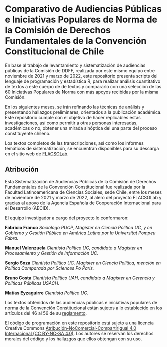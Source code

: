 # Comparativo de Audiencias Públicas e Iniciativas Populares de Norma de la Comisión de Derechos Fundamentales de la Convención Constitucional de Chile

En base al trabajo de levantamiento y sistematización de audiencias públicas de la Comisión de DDFF, realizada por este mismo equipo entre noviembre de 2021 y marzo de 2022, este repositorio presenta scripts del lenguaje de programación y estadística R, para realizar análisis cuantitativo de textos a este cuerpo de de textos y compararlo con una selección de las 60 Iniciativas Populares de Norma con más apoyos recibidas por la misma Comisión.

En los siguientes meses, se irán refinando las técnicas de análisis y presentando hallazgos preliminares, orientados a la publicación académica. Este repositorio cumple con el objetivo de hacer replicables estas investigaciones, así como permitir a otras personas interesadas, académicas o no, obtener una mirada sinóptica del una parte del proceso constituyente chileno.

Los textos completos de las transcripciones, así como los informes temáticos de sistematización, se encuentran disponibles para su descarga en el sitio web de [FLACSOLab](https://flacsolab.cl/flacso-lab-presenta-informe-de-sistematizacion-de-audiencias-comision-de-derechos-fundamentales/).

## Atribución

Esta Sistematización de Audiencias Públicas de la Comisión de Derechos Fundamentales de la Convención Constitucional fue realizada por la Facultad Latinoamericana de Ciencias Sociales, sede Chile, entre los meses de noviembre de 2021 y marzo de 2022, al alero del proyecto FLACSOLab y gracias al apoyo de la Agencia Española de Cooperación Internacional para el Desarrollo (AECID).

El equipo investigador a cargo del proyecto lo conformaron:

**Fabricio Franco**
*Sociólogo PUCP, Magíster en Ciencia Política UC, y en Gobierno y Gestión Pública en América Latina por la Universitat Pompeu Fabra.*

**Manuel Valenzuela**
*Cientista Político UC, candidato a Magíster en Procesamiento y Gestión de Información UC.*

**Sergio Soza**
*Cientista Político UC. Magíster en Ciencia Política, mención en Política Comparada por Sciences Po Paris.*

**Bruno Costa**
*Cientista Político UAH, candidato a Magíster en Gerencia y Políticas Públicas USACH.*

**Matías Eyzaguirre**
*Cientista Político UC.*

Los textos obtenidos de las audiencias públicas e iniciativas populares de norma de la Convención Constitucional están sujetos a lo establecido en los artículos del 46 al 56 de su [reglamento](https://www.chileconvencion.cl/wp-content/uploads/2022/04/Reglamento-definitivo-version-para-publicar-5-mayo-2022-con-anexos.pdf).

El código de programación en este repositorio está sujeto a una licencia Creative Commons [Atribución-NoComercial-CompartirIgual 4.0 Internacional (CC BY-NC-SA 4.0)](https://creativecommons.org/licenses/by-nc-sa/4.0/deed.es). Los autores se reservan los derechos morales del código y los hallazgos que ellos obtengan con su uso.
